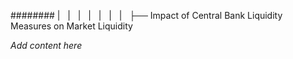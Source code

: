 ######## |   |   |   |   |   |   |   ├── Impact of Central Bank Liquidity Measures on Market Liquidity

*Add content here*